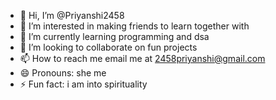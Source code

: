 - 👋 Hi, I’m @Priyanshi2458
- 👀 I’m interested in making friends to learn together with
- 🌱 I’m currently learning programming and dsa
- 💞️ I’m looking to collaborate on fun projects
- 📫 How to reach me email me at 2458priyanshi@gmail.com
- 😄 Pronouns: she me
- ⚡ Fun fact: i am into spirituality 

<!---
Priyanshi2458/Priyanshi2458 is a ✨ special ✨ repository because its `README.md` (this file) appears on your GitHub profile.
You can click the Preview link to take a look at your changes.
--->
